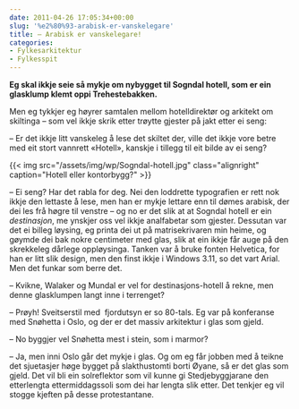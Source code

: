```yaml
---
date: 2011-04-26 17:05:34+00:00
slug: '%e2%80%93-arabisk-er-vanskelegare'
title: – Arabisk er vanskelegare!
categories:
- Fylkesarkitektur
- Fylkesspit
---
```


**Eg skal ikkje seie så mykje om nybygget til Sogndal hotell, som er ein glasklump klemt oppi Trehestebakken.**

Men eg tykkjer eg høyrer samtalen mellom hotelldirektør og arkitekt om skiltinga – som vel ikkje skrik etter trøytte gjester på jakt etter ei seng:

<!--more-->

– Er det ikkje litt vanskeleg å lese det skiltet der, ville det ikkje vore betre med eit stort vannrett «Hotell», kanskje i tillegg til eit bilde av ei seng?

{{< img src="/assets/img/wp/Sogndal-hotell.jpg" class="alignright" caption="Hotell eller kontorbygg?" >}}

– Ei seng? Har det rabla for deg. Nei den loddrette typografien er rett nok ikkje den lettaste å lese, men han er mykje lettare enn til dømes arabisk, der dei les frå høgre til venstre – og no er det slik at at Sogndal hotell er ein _destinasjon_, me ynskjer oss vel ikkje analfabetar som gjester. Dessutan var det ei billeg løysing, eg printa dei ut på matrisekrivaren min heime, og gøymde dei bak nokre centimeter med glas, slik at ein ikkje får auge på den skrekkeleg dårlege oppløysinga. Tanken var å bruke fonten Helvetica, for han er litt slik design, men den finst ikkje i Windows 3.11, so det vart Arial. Men det funkar som berre det.


– Kvikne, Walaker og Mundal er vel for destinasjons-hotell å rekne, men denne glasklumpen langt inne i terrenget?

– Prøyh! Sveitserstil med  fjordutsyn er so 80-tals. Eg var på konferanse med Snøhetta i Oslo, og der er det massiv arkitektur i glas som gjeld.

– No byggjer vel Snøhetta mest i stein, som i marmor?

– Ja, men inni Oslo går det mykje i glas. Og om eg får jobben med å teikne det sjuetasjer høge bygget på slakthustomti borti Øyane, så er det glas som gjeld. Det vil bli ein solreflektor som vil kunne gi Stedjebyggjarane den etterlengta ettermiddagssoli som dei har lengta slik etter. Det tenkjer eg vil stogge kjeften på desse protestantane.
